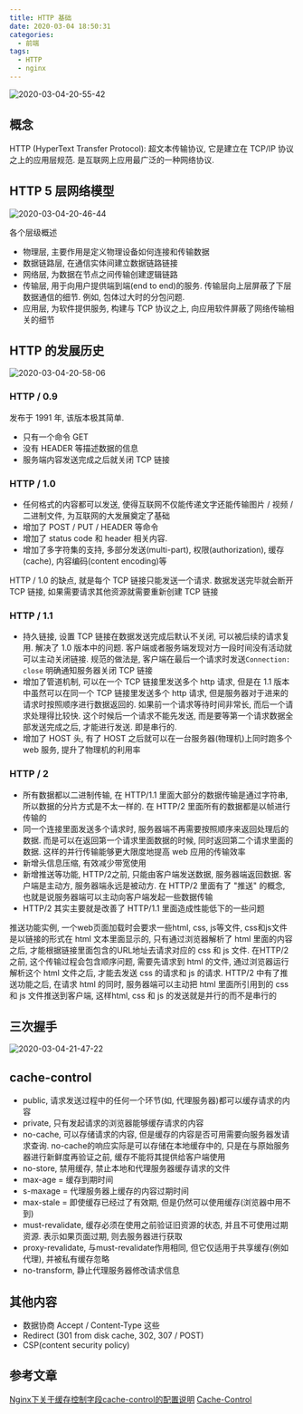 ```yaml
---
title: HTTP 基础
date: 2020-03-04 18:50:31
categories:
  - 前端
tags:
  - HTTP
  - nginx
---
```


![2020-03-04-20-55-42](http://handle-note-img.niubishanshan.top/2020-03-04-20-55-42.png)

## 概念

HTTP (HyperText Transfer Protocol): 超文本传输协议, 它是建立在 TCP/IP 协议之上的应用层规范. 是互联网上应用最广泛的一种网络协议.

## HTTP 5 层网络模型

![2020-03-04-20-46-44](http://handle-note-img.niubishanshan.top/2020-03-04-20-46-44.png)

各个层级概述
- 物理层, 主要作用是定义物理设备如何连接和传输数据
- 数据链路层, 在通信实体间建立数据链路链接
- 网络层, 为数据在节点之间传输创建逻辑链路
- 传输层, 用于向用户提供端到端(end to end)的服务. 传输层向上层屏蔽了下层数据通信的细节. 例如, 包体过大时的分包问题.
- 应用层, 为软件提供服务, 构建与 TCP 协议之上, 向应用软件屏蔽了网络传输相关的细节

## HTTP 的发展历史

![2020-03-04-20-58-06](http://handle-note-img.niubishanshan.top/2020-03-04-20-58-06.png)

### HTTP / 0.9

发布于 1991 年, 该版本极其简单.
- 只有一个命令 GET
- 没有 HEADER 等描述数据的信息
- 服务端内容发送完成之后就关闭 TCP 链接

### HTTP / 1.0

- 任何格式的内容都可以发送, 使得互联网不仅能传递文字还能传输图片 / 视频 / 二进制文件, 为互联网的大发展奠定了基础
- 增加了 POST / PUT / HEADER 等命令
- 增加了 status code 和 header 相关内容.
- 增加了多字符集的支持, 多部分发送(multi-part), 权限(authorization), 缓存(cache), 内容编码(content encoding)等

HTTP / 1.0 的缺点, 就是每个 TCP 链接只能发送一个请求. 数据发送完毕就会断开 TCP 链接, 如果需要请求其他资源就需要重新创建 TCP 链接

### HTTP / 1.1

- 持久链接, 设置 TCP 链接在数据发送完成后默认不关闭, 可以被后续的请求复用. 解决了 1.0 版本中的问题. 客户端或者服务端发现对方一段时间没有活动就可以主动关闭链接. 规范的做法是, 客户端在最后一个请求时发送`Connection: close` 明确通知服务器关闭 TCP 链接
- 增加了管道机制, 可以在一个 TCP 链接里发送多个 http 请求, 但是在 1.1 版本中虽然可以在同一个 TCP 链接里发送多个 http 请求, 但是服务器对于进来的请求时按照顺序进行数据返回的. 如果前一个请求等待时间非常长, 而后一个请求处理得比较快. 这个时候后一个请求不能先发送, 而是要等第一个请求数据全部发送完成之后, 才能进行发送. 即是串行的.
- 增加了 HOST 头, 有了 HOST 之后就可以在一台服务器(物理机)上同时跑多个 web 服务, 提升了物理机的利用率

### HTTP / 2

- 所有数据都以二进制传输, 在 HTTP/1.1 里面大部分的数据传输是通过字符串, 所以数据的分片方式是不太一样的. 在 HTTP/2 里面所有的数据都是以帧进行传输的
- 同一个连接里面发送多个请求时, 服务器端不再需要按照顺序来返回处理后的数据. 而是可以在返回第一个请求里面数据的时候, 同时返回第二个请求里面的数据. 这样的并行传输能够更大限度地提高 web 应用的传输效率
- 新增头信息压缩, 有效减少带宽使用
- 新增推送等功能, HTTP/2之前, 只能由客户端发送数据, 服务器端返回数据. 客户端是主动方, 服务器端永远是被动方. 在 HTTP/2 里面有了 "推送" 的概念, 也就是说服务器端可以主动向客户端发起一些数据传输
- HTTP/2 其实主要就是改善了 HTTP/1.1 里面造成性能低下的一些问题

推送功能实例, 一个web页面加载时会要求一些html, css, js等文件, css和js文件是以链接的形式在 html 文本里面显示的, 只有通过浏览器解析了 html 里面的内容之后, 才能根据链接里面包含的URL地址去请求对应的 css 和 js 文件.
在HTTP/2之前, 这个传输过程会包含顺序问题, 需要先请求到 html 的文件, 通过浏览器运行解析这个 html 文件之后, 才能去发送 css 的请求和 js 的请求.
HTTP/2 中有了推送功能之后, 在请求 html 的同时, 服务器端可以主动把 html 里面所引用到的 css 和 js 文件推送到客户端, 这样html, css 和 js 的发送就是并行的而不是串行的

## 三次握手

![2020-03-04-21-47-22](http://handle-note-img.niubishanshan.top/2020-03-04-21-47-22.png)

## cache-control

- public, 请求发送过程中的任何一个环节(如, 代理服务器)都可以缓存请求的内容
- private, 只有发起请求的浏览器能够缓存请求的内容
- no-cache, 可以存储请求的内容, 但是缓存的内容是否可用需要向服务器发请求查询. no-cache的响应实际是可以存储在本地缓存中的, 只是在与原始服务器进行新鲜度再验证之前, 缓存不能将其提供给客户端使用
- no-store, 禁用缓存, 禁止本地和代理服务器缓存请求的文件
- max-age = <second> 缓存到期时间
- s-maxage = <second> 代理服务器上缓存的内容过期时间
- max-stale = <second> 即使缓存已经过了有效期, 但是仍然可以使用缓存(浏览器中用不到)
- must-revalidate, 缓存必须在使用之前验证旧资源的状态, 并且不可使用过期资源. 表示如果页面过期, 则去服务器进行获取
- proxy-revalidate, 与must-revalidate作用相同, 但它仅适用于共享缓存(例如代理), 并被私有缓存忽略
- no-transform, 静止代理服务器修改请求信息

## 其他内容

- 数据协商 Accept / Content-Type 这些
- Redirect (301 from disk cache, 302, 307 / POST)
- CSP(content security policy)

## 参考文章

[Nginx下关于缓存控制字段cache-control的配置说明](https://www.cnblogs.com/kevingrace/p/10459429.html)
[Cache-Control](https://developer.mozilla.org/zh-CN/docs/Web/HTTP/Headers/Cache-Control)
